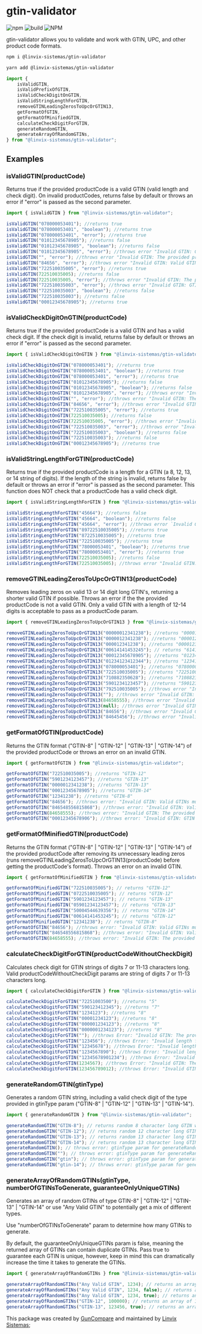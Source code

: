 # gtin-validator

![npm](https://img.shields.io/npm/v/%40linvix-sistemas%2Fgtin-validator)
![build](https://github.com/linvix-sistemas/gtin-validator/actions/workflows/npm-publish.yml/badge.svg)
![NPM](https://img.shields.io/npm/l/%40linvix-sistemas%2Fgtin-validator)

gtin-validator allows you to validate and work with GTIN, UPC, and other product code formats.

```bash
npm i @linvix-sistemas/gtin-validator
```

```bash
yarn add @linvix-sistemas/gtin-validator
```

```typescript
import {
    isValidGTIN,
    isValidPrefixOfGTIN,
    isValidCheckDigitOnGTIN,
    isValidStringLengthForGTIN,
    removeGTINLeadingZerosToUpcOrGTIN13,
    getFormatOfGTIN,
    getFormatOfMinifiedGTIN,
    calculateCheckDigitForGTIN,
    generateRandomGTIN,
    generateArrayOfRandomGTINs,
} from "@linvix-sistemas/gtin-validator";
```

## Examples

### isValidGTIN(productCode)

Returns true if the provided productCode is a valid GTIN (valid length and check digit). On invalid productCodes, returns false by default or throws an error if "error" is passed as the second parameter.

```typescript
import { isValidGTIN } from "@linvix-sistemas/gtin-validator";

isValidGTIN("078000053401"); //returns true
isValidGTIN("078000053401", "boolean"); //returns true
isValidGTIN("078000053401", "error"); //returns true
isValidGTIN("01012345678905"); //returns false
isValidGTIN("01012345678905", "boolean"); //returns false
isValidGTIN("01012345678905", "error"); //throws error "Invalid GTIN: GTIN check digit is invalid."
isValidGTIN("", "error"); //throws error "Invalid GTIN: The provided productCode is an empty string."
isValidGTIN("84656", "error"); //throws error "Invalid GTIN: Valid GTINs must 8 digits or 12-14 digits."
isValidGTIN("722510035005", "error"); //returns true
isValidGTIN(722510035005); //returns false
isValidGTIN(722510035005, "error"); //throws error "Invalid GTIN: The provided productCode is not of type string."
isValidGTIN("722510035003", "error"); //throws error "Invalid GTIN: GTIN check digit is invalid.""
isValidGTIN("722510035003", "boolean"); //returns false
isValidGTIN("722510035003"); //returns false
isValidGTIN("00012345678905"); //returns true
```

### isValidCheckDigitOnGTIN(productCode)

Returns true if the provided productCode is a valid GTIN and has a valid check digit. If the check digit is invalid, returns false by default or throws an error if "error" is passed as the second parameter.

```typescript
import { isValidCheckDigitOnGTIN } from "@linvix-sistemas/gtin-validator";

isValidCheckDigitOnGTIN("078000053401"); //returns true
isValidCheckDigitOnGTIN("078000053401", "boolean"); //returns true
isValidCheckDigitOnGTIN("078000053401", "error"); //returns true
isValidCheckDigitOnGTIN("01012345678905"); //returns false
isValidCheckDigitOnGTIN("01012345678905", "boolean"); //returns false
isValidCheckDigitOnGTIN("01012345678905", "error"); //throws error "Invalid GTIN: GTIN check digit is invalid."
isValidCheckDigitOnGTIN("", "error"); //throws error "Invalid GTIN: The provided productCode is an empty string."
isValidCheckDigitOnGTIN("84656", "error"); //throws error "Invalid GTIN: Valid GTINs must 8 digits or 12-14 digits."
isValidCheckDigitOnGTIN("722510035005", "error"); //returns true
isValidCheckDigitOnGTIN(722510035005); //returns false
isValidCheckDigitOnGTIN(722510035005, "error"); //throws error "Invalid GTIN: The provided productCode is not of type string."
isValidCheckDigitOnGTIN("722510035003", "error"); //throws error "Invalid GTIN: GTIN check digit is invalid.""
isValidCheckDigitOnGTIN("722510035003", "boolean"); //returns false
isValidCheckDigitOnGTIN("722510035003"); //returns false
isValidCheckDigitOnGTIN("00012345678905"); //returns true
```

### isValidStringLengthForGTIN(productCode)

Returns true if the provided productCode is a length for a GTIN (a 8, 12, 13, or 14 string of digits). If the length of the string is invalid, returns false by default or throws an error if "error" is passed as the second parameter.
This function does NOT check that a productCode has a valid check digit.

```typescript
import { isValidStringLengthForGTIN } from "@linvix-sistemas/gtin-validator";

isValidStringLengthForGTIN("45664"); //returns false
isValidStringLengthForGTIN("45664", "boolean"); //returns false
isValidStringLengthForGTIN("45664", "error"); //throws error `Invalid GTIN: Valid GTINs must 8 digits or 12-14 digits.`
isValidStringLengthForGTIN("89722510035005"); //returns true
isValidStringLengthForGTIN("8722510035005"); //returns true
isValidStringLengthForGTIN("722510035005"); //returns true
isValidStringLengthForGTIN("78000053401", "boolean"); //returns true
isValidStringLengthForGTIN("78000053401", "error"); //returns true
isValidStringLengthForGTIN(722510035005); //returns false
isValidStringLengthForGTIN(722510035005); //throws error "Invalid GTIN: The provided productCode is not of type string."
```

### removeGTINLeadingZerosToUpcOrGTIN13(productCode)

Removes leading zeros on valid 13 or 14 digit long GTIN's, returning a shorter valid GTIN if possible. Throws an error if the the provided productCode is not a valid GTIN. Only a valid GTIN with a length of 12-14 digits is acceptable to pass as a productCode param.

```typescript
import { removeGTINLeadingZerosToUpcOrGTIN13 } from "@linvix-sistemas/gtin-validator";

removeGTINLeadingZerosToUpcOrGTIN13("00000012341238"); //returns "000012341238"
removeGTINLeadingZerosToUpcOrGTIN13("0000012341238"); //returns "000012341238"
removeGTINLeadingZerosToUpcOrGTIN13("000012341238"); //returns "000012341238"
removeGTINLeadingZerosToUpcOrGTIN13("00614141453245"); // returns "614141453245"
removeGTINLeadingZerosToUpcOrGTIN13("00012345678905"); //returns "012345678905"
removeGTINLeadingZerosToUpcOrGTIN13("01234123412344"); //returns "1234123412344"
removeGTINLeadingZerosToUpcOrGTIN13("078000053401"); //returns "078000053401"
removeGTINLeadingZerosToUpcOrGTIN13("722510035005"); //returns "722510035005"
removeGTINLeadingZerosToUpcOrGTIN13("710882350628"); //returns "710882350628"
removeGTINLeadingZerosToUpcOrGTIN13("5901234123457"); //returns "5901234123457"
removeGTINLeadingZerosToUpcOrGTIN13("792510035005"); //throws error "Invalid GTIN: GTIN check digit is invalid."
removeGTINLeadingZerosToUpcOrGTIN13(""); //throws error "Invalid GTIN: The provided productCode is an empty string."
removeGTINLeadingZerosToUpcOrGTIN13(84658555); //throws error "Invalid GTIN: The provided productCode is not of type string"
removeGTINLeadingZerosToUpcOrGTIN13(null); //throws error "Invalid GTIN: The provided productCode is not of type string"
removeGTINLeadingZerosToUpcOrGTIN13("84656"); //throws error "Invalid GTIN: Valid GTINs must 8 digits or 12-14 digits."
removeGTINLeadingZerosToUpcOrGTIN13("84645456"); //throws error "Invalid productCode provided to removeGTINLeadingZerosToUpcOrGTIN13: Only valid GTINs between 12-14 digits are accepted."
```

### getFormatOfGTIN(productCode)

Returns the GTIN format ("GTIN-8" | "GTIN-12" | "GTIN-13" | "GTIN-14") of the provided productCode or throws an error on an invalid GTIN.

```typescript
import { getFormatOfGTIN } from "@linvix-sistemas/gtin-validator";

getFormatOfGTIN("722510035005"); //returns "GTIN-12"
getFormatOfGTIN("5901234123457"); //returns "GTIN-13"
getFormatOfGTIN("0000012341238"); //returns "GTIN-13"
getFormatOfGTIN("00012345678905"); //returns "GTIN-14"
getFormatOfGTIN("12341238"); //returns "GTIN-8"
getFormatOfGTIN("84656"); //throws error: "Invalid GTIN: Valid GTINs must 8 digits or 12-14 digits."
getFormatOfGTIN("846548556815868"); //throws error: "Invalid GTIN: Valid GTINs must 8 digits or 12-14 digits."
getFormatOfGTIN(84658555); //throws error: "Invalid GTIN: The provided productCode is not of type string."
getFormatOfGTIN("00012345678906"); //throws error: "Invalid GTIN: GTIN check digit is invalid."
```

### getFormatOfMinifiedGTIN(productCode)

Returns the GTIN format ("GTIN-8" | "GTIN-12" | "GTIN-13" | "GTIN-14") of the provided productCode after removing its unnecessary leading zeros (runs removeGTINLeadingZerosToUpcOrGTIN13(productCode) before getting the productCode's format). Throws an error on an invalid GTIN.

```typescript
import { getFormatOfMinifiedGTIN } from "@linvix-sistemas/gtin-validator";

getFormatOfMinifiedGTIN("722510035005"); // returns "GTIN-12"
getFormatOfMinifiedGTIN("0722510035005"); // returns "GTIN-12"
getFormatOfMinifiedGTIN("5901234123457"); // returns "GTIN-13"
getFormatOfMinifiedGTIN("05901234123457"); // returns "GTIN-13"
getFormatOfMinifiedGTIN("50004544639356"); // returns "GTIN-14"
getFormatOfMinifiedGTIN("00614141453245"); // returns "GTIN-12"
getFormatOfMinifiedGTIN("12341238"); // returns "GTIN-8"
getFormatOfGTIN("84656"); //throws error: "Invalid GTIN: Valid GTINs must 8 digits or 12-14 digits."
getFormatOfGTIN("846548556815868"); //throws error: "Invalid GTIN: Valid GTINs must 8 digits or 12-14 digits."
getFormatOfGTIN(84658555); //throws error: "Invalid GTIN: The provided productCode is not of type string."
```

### calculateCheckDigitForGTIN(productCodeWithoutCheckDigit)

Calculates check digit for GTIN strings of digits 7 or 11-13 characters long. Valid productCodeWithoutCheckDigit params are string of digits 7 or 11-13 characters long.

```typescript
import { calculateCheckDigitForGTIN } from "@linvix-sistemas/gtin-validator";

calculateCheckDigitForGTIN("72251003500"); //returns "5"
calculateCheckDigitForGTIN("590123412345"); //returns "7"
calculateCheckDigitForGTIN("1234123"); //returns "8"
calculateCheckDigitForGTIN("00001234123"); //returns "8"
calculateCheckDigitForGTIN("000001234123"); //returns "8"
calculateCheckDigitForGTIN("0000001234123"); //returns "8"
calculateCheckDigitForGTIN(""); //throws Error: "Invalid GTIN: The provided productCode is an empty string."
calculateCheckDigitForGTIN("123456"); //throws Error: "Invalid length for the provided productCodeWithoutCheckDigit param..."
calculateCheckDigitForGTIN("12345678"); //throws Error: "Invalid length for the provided productCodeWithoutCheckDigit param..."
calculateCheckDigitForGTIN("1234567890"); //throws Error: "Invalid length for the provided productCodeWithoutCheckDigit param..."
calculateCheckDigitForGTIN("12345678901234"); //throws Error: "Invalid length for the provided productCodeWithoutCheckDigit param..."
calculateCheckDigitForGTIN(1234567); //throws Error: "Invalid GTIN: The provided productCode is not of type string."
calculateCheckDigitForGTIN(123456789012); //throws Error: "Invalid GTIN: The provided productCode is not of type string."
```

### generateRandomGTIN(gtinType)

Generates a random GTIN string, including a valid check digit of the type provided in gtinType param ("GTIN-8" | "GTIN-12" | "GTIN-13" | "GTIN-14").

```typescript
import { generateRandomGTIN } from "@linvix-sistemas/gtin-validator";

generateRandomGTIN("GTIN-8"); // returns random 8 character long GTIN with a valid check digit, random example: "12341238"
generateRandomGTIN("GTIN-12"); // returns random 12 character long GTIN with a valid check digit, random example: "722510035005"
generateRandomGTIN("GTIN-13"); // returns random 13 character long GTIN with a valid check digit, random example: "5901234123457"
generateRandomGTIN("GTIN-14"); // returns random 13 character long GTIN with a valid check digit, random example: "00012345678905"
generateRandomGTIN(); // throws error: gtinType param for generateRandomGTIN must be "GTIN-8", "GTIN-12", "GTIN-13", or "GTIN-14".
generateRandomGTIN(""); // throws error: gtinType param for generateRandomGTIN must be "GTIN-8", "GTIN-12", "GTIN-13", or "GTIN-14".
generateRandomGTIN("gtin"); // throws error: gtinType param for generateRandomGTIN must be "GTIN-8", "GTIN-12", "GTIN-13", or "GTIN-14".
generateRandomGTIN("gtin-14"); // throws error: gtinType param for generateRandomGTIN must be "GTIN-8", "GTIN-12", "GTIN-13", or "GTIN-14".
```

### generateArrayOfRandomGTINs(gtinType, numberOfGTINsToGenerate, guaranteeOnlyUniqueGTINs)

Generates an array of random GTINs of type GTIN-8" | "GTIN-12" | "GTIN-13" | "GTIN-14" or use "Any Valid GTIN" to potentially get a mix of different types.

Use "numberOfGTINsToGenerate" param to determine how many GTINs to generate.

By default, the guaranteeOnlyUniqueGTINs param is false, meaning the returned array of GTINs can contain duplicate GTINs. Pass true to guarantee each GTIN is unique, however, keep in mind this can dramatically increase the time it takes to generate the GTINs.

```typescript
import { generateArrayOfRandomGTINs } from "@linvix-sistemas/gtin-validator";

generateArrayOfRandomGTINs("Any Valid GTIN", 1234); // returns an array of 1234 GTINs of potentially varying GTIN types. Possibly contains duplicates.
generateArrayOfRandomGTINs("Any Valid GTIN", 1234, false); // returns an array of 1234 GTINs of potentially varying GTIN types. Possibly contains duplicates.
generateArrayOfRandomGTINs("Any Valid GTIN", 1234, true); // returns an array of 1234 GTINs of potentially varying GTIN types. All GTINs are unique.
generateArrayOfRandomGTINs("GTIN-12", 100000); // returns an array of 100,000 GTINs-12s. Possibly contains duplicates.
generateArrayOfRandomGTINs("GTIN-13", 123456, true); // returns an array of 123,456 GTIN-13s. All GTINs are unique.
```

This package was created by [GunCompare](https://guncompare.com/) and maintained by [Linvix Sistemas](https://linvix.com.br);
